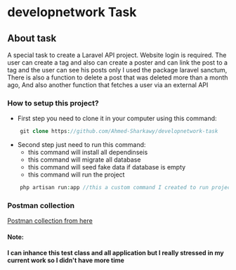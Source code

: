 
# developnetwork Task

## About task
A special task to create a Laravel API project. Website login is required. The user can create a tag and also can create a poster and can link the post to a tag and the user can see his posts only I used the package laravel sanctum, There is also a function to delete a post that was deleted more than a month ago, And also another function that fetches a user via an external API

### How to setup this project?
* First step you need to clone it in your computer using this command:
```php
    git clone https://github.com/Ahmed-Sharkawy/developnetwork-task
```

* Second step just need to run this command:
    * this command will install all dependinseis
    * this command will migrate all database
    * this command will seed fake data if database is empty
    * this command will run the project
```php
    php artisan run:app //this a custom command I created to run project in one command
```

### Postman collection
[Postman collection from here](https://drive.google.com/file/d/1A_5mxnj0VsRAh2QDeyePmUpG7HfSAPq-/view?usp=sharing)

#### Note:
<strong>
I can inhance this test class and all application but I really stressed in my current work so I didn't have more time
</storng>
